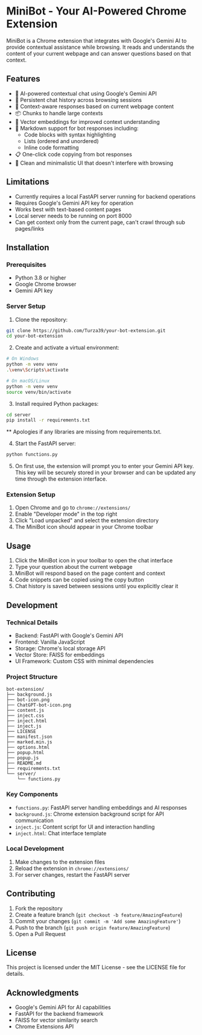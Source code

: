 # MiniBot - Your AI-Powered Chrome Extension

MiniBot is a Chrome extension that integrates with Google's Gemini AI to provide contextual assistance while browsing. It reads and understands the content of your current webpage and can answer questions based on that context.

## Features

- 🤖 AI-powered contextual chat using Google's Gemini API
- 💬 Persistent chat history across browsing sessions
- 🎯 Context-aware responses based on current webpage content
- 📦 Chunks to handle large contexts
- 🔄 Vector embeddings for improved context understanding
- 📝 Markdown support for bot responses including:
  - Code blocks with syntax highlighting
  - Lists (ordered and unordered)
  - Inline code formatting
- 📋 One-click code copying from bot responses
- 🎨 Clean and minimalistic UI that doesn't interfere with browsing

## Limitations

- Currently requires a local FastAPI server running for backend operations
- Requires Google's Gemini API key for operation
- Works best with text-based content pages
- Local server needs to be running on port 8000
- Can get context only from the current page, can't crawl through sub pages/links

## Installation

### Prerequisites

- Python 3.8 or higher
- Google Chrome browser
- Gemini API key

### Server Setup

1. Clone the repository:
```bash
git clone https://github.com/Turza39/your-bot-extension.git
cd your-bot-extension
```

2. Create and activate a virtual environment:
```bash
# On Windows
python -m venv venv
.\venv\Scripts\activate

# On macOS/Linux
python -m venv venv
source venv/bin/activate
```

3. Install required Python packages:
```bash
cd server
pip install -r requirements.txt
```
** Apologies if any libraries are missing from requirements.txt.

4. Start the FastAPI server:
```bash
python functions.py
```

5. On first use, the extension will prompt you to enter your Gemini API key. This key will be securely stored in your browser and can be updated any time through the extension interface.

### Extension Setup

1. Open Chrome and go to `chrome://extensions/`
2. Enable "Developer mode" in the top right
3. Click "Load unpacked" and select the extension directory
4. The MiniBot icon should appear in your Chrome toolbar

## Usage

1. Click the MiniBot icon in your toolbar to open the chat interface
2. Type your question about the current webpage
3. MiniBot will respond based on the page content and context
4. Code snippets can be copied using the copy button
5. Chat history is saved between sessions until you explicitly clear it

## Development

### Technical Details

- Backend: FastAPI with Google's Gemini API
- Frontend: Vanilla JavaScript
- Storage: Chrome's local storage API
- Vector Store: FAISS for embeddings
- UI Framework: Custom CSS with minimal dependencies

### Project Structure

```
bot-extension/
├── background.js
├── bot-icon.png
├── ChatGPT-bot-icon.png
├── content.js
├── inject.css
├── inject.html
├── inject.js
├── LICENSE
├── manifest.json
├── marked.min.js
├── options.html
├── popup.html
├── popup.js
├── README.md
├── requirements.txt
└── server/
    └── functions.py
```

### Key Components

- `functions.py`: FastAPI server handling embeddings and AI responses
- `background.js`: Chrome extension background script for API communication
- `inject.js`: Content script for UI and interaction handling
- `inject.html`: Chat interface template

### Local Development

1. Make changes to the extension files
2. Reload the extension in `chrome://extensions/`
3. For server changes, restart the FastAPI server

## Contributing

1. Fork the repository
2. Create a feature branch (`git checkout -b feature/AmazingFeature`)
3. Commit your changes (`git commit -m 'Add some AmazingFeature'`)
4. Push to the branch (`git push origin feature/AmazingFeature`)
5. Open a Pull Request

## License

This project is licensed under the MIT License - see the LICENSE file for details.

## Acknowledgments

- Google's Gemini API for AI capabilities
- FastAPI for the backend framework
- FAISS for vector similarity search
- Chrome Extensions API
